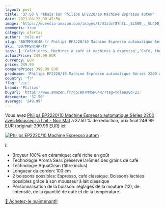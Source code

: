 ```yaml
---
layout: post
title: '37.50 % rabais sur Philips EP2220/10 Machine Espresso autom'
date: 2021-06-22 09:45:56
image: 'https://m.media-amazon.com/images/I/41zdvf87nIL._SL500_._SL400_.jpg'
comments: true
category: ofertas
author: 'tole.es'
slug: 'B07MMSHC4R-fr Philips EP2220/10 Machine Espresso automatique Séries 2200...'
sku: 'B07MMSHC4R-fr'
tags: [ 'Cafetières, Machines à café et machines à expresso','Café, thé et expresso','Cuisine et Maison','Machines à café automatiques','philips', ]
actualPrice: 249.99 EUR
currency: EUR
price: 249.99
comparePrice: 399.99 EUR
prodname: 'Philips EP2220/10 Machine Espresso automatique Séries 2200 avec Mousseur à Lait - Noir Mat'
country: 'fr'
flag: '🇫🇷'
brand: 'Philips'
buyurl: 'https://www.amazon.fr/dp/B07MMSHC4R/?tag=tolees0d-21'
descuento: '37.50'
average: '249.99'
---
```


Vous avez [Philips EP2220/10 Machine Espresso automatique Séries 2200 avec Mousseur à Lait - Noir Mat](https://www.amazon.fr/dp/B07MMSHC4R/?tag=tolees0d-21)  à  37.50 % de réduction, prix final  249.99 EUR (original: 399.99 EUR) ici:

[![Philips EP2220/10 Machine Espresso autom](https://m.media-amazon.com/images/I/41zdvf87nIL._SL500_._SL400_.jpg)](https://www.amazon.fr/dp/B07MMSHC4R/?tag=tolees0d-21)

ℹ️:

- Broyeur 100% en céramique: café riche en goût
- Technologie Aroma Seal: préserve larômes des grains de café
- Technologie AquaClean (filtre inclus)
- Longueur du cordon: 100 cm
- 2 boissons possibles: Espresso, café classique. Boissons lactées possibles grâce à son mousseur à lait classique
- Personnalisation de la boisson: réglages de la mouture (12), de lintensité, de la quantité de café et de la température.

[🛒 Achetez-le maintenant!!](https://www.amazon.fr/dp/B07MMSHC4R/?tag=tolees0d-21)
